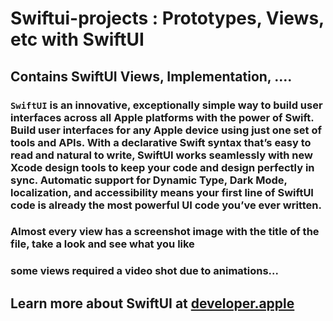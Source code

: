 # Swiftui-projects : Prototypes, Views, etc with SwiftUI

## Contains SwiftUI Views, Implementation, ....


### `SwiftUI` is an innovative, exceptionally simple way to build user interfaces across all Apple platforms with the power of Swift. Build user interfaces for any Apple device using just one set of tools and APIs. With a declarative Swift syntax that’s easy to read and natural to write, SwiftUI works seamlessly with new Xcode design tools to keep your code and design perfectly in sync. Automatic support for Dynamic Type, Dark Mode, localization, and accessibility means your first line of SwiftUI code is already the most powerful UI code you’ve ever written.



### Almost every view has a screenshot image with the title of the file, take a look and see what you like
### some views required a video shot due to animations...

## Learn more about SwiftUI at [developer.apple](https://developer.apple.com/xcode/swiftui/)

